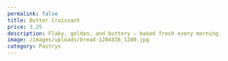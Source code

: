 ```yaml
---
permalink: false
title: Butter Croissant
price: 3.25
description: Flaky, golden, and buttery — baked fresh every morning.
image: /images/uploads/bread-1284438_1280.jpg
category: Pastrys
---
```

